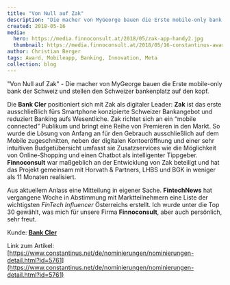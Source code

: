 ```yaml
---
title: "Von Null auf Zak"
description: "Die macher von MyGeorge bauen die Erste mobile-only bank der Schweiz und stellen den Schweizer bankenplatz auf den kopf."
created: 2018-05-16
media:
  hero: https://media.finnoconsult.at/2018/05/zak-app-handy2.jpg
  thumbnail: https://media.finnoconsult.at/2018/05/16-constantinus-award-nominiert-von-cler-zak.thumb.jpg
author: Christian Berger
tags: Award, Mobileapp, Banking, Innovation, Meta
collection: blog
---
```


"Von Null auf Zak" - Die macher von MyGeorge bauen die Erste mobile-only bank der Schweiz und stellen den Schweizer bankenplatz auf den kopf.

Die __Bank Cler__ positioniert sich mit Zak als digitaler Leader: __Zak__ ist das erste ausschließlich fürs Smartphone konzipierte Schweizer Bankangebot und reduziert Banking aufs Wesentliche. Zak richtet sich an ein “mobile connected” Publikum und bringt eine Reihe von Premieren in den Markt. So wurde die Lösung von Anfang an für den Gebrauch ausschließlich auf dem Mobile zugeschnitten, neben der digitalen Kontoeröffnung und einer sehr intuitiven Budgetübersicht umfasst sie Zusatzservices wie die Möglichkeit von Online-Shopping und einen Chatbot als intelligenter Tippgeber. __Finnoconsult__ war maßgeblich an der Entwicklung von Zak beteiligt und hat das Projekt gemeinsam mit Horvath & Partners, LHBS und BGK in weniger als 11 Monaten realisiert.

Aus aktuellem Anlass eine Mitteilung in eigener Sache. __FintechNews__ hat vergangene Woche in Abstimmung mit Marktteilnehmern eine Liste der wichtigsten <i>FinTech Influencer</i> Österreichs erstellt. Ich wurde unter die Top 30 gewählt, was mich für unsere Firma __Finnoconsult__, aber auch persönlich, sehr freut.

Kunde: __[Bank Cler](www.cler.ch/de/landing-pages/zak)__

Link zum Artikel:  
[https://www.constantinus.net/de/nominierungen/nominierungen-detail.html?id=5761](https://www.constantinus.net/de/nominierungen/nominierungen-detail.html?id=5761)
